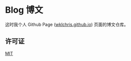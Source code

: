 # Blog 博文

这时我个人 Github Page ([wklchris.github.io](wklchris.github.io)) 页面的博文仓库。 

## 许可证

[MIT](./LICENSE)
